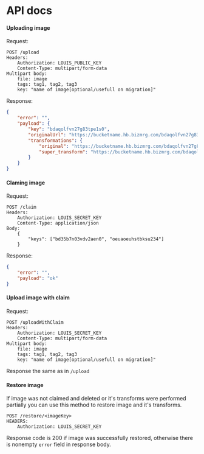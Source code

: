 # API docs

#### Uploading image

Request:
```
POST /upload
Headers:
    Authorization: LOUIS_PUBLIC_KEY
    Content-Type: multipart/form-data
Multipart body:
    file: image
    tags: tag1, tag2, tag3
    key: "name of image[optional/usefull on migration]"
```

Response:

```json
{
    "error": "",
    "payload": {
        "key": "bdaqolfvn27g83tpe1s0",
        "originalUrl": "https://bucketname.hb.bizmrg.com/bdaqolfvn27g83tpe1s0/original.jpg",
        "transformations": {
            "original": "https://bucketname.hb.bizmrg.com/bdaqolfvn27g83tpe1s0/original.jpg",
            "super_transform": "https://bucketname.hb.bizmrg.com/bdaqolfvn27g83tpe1s0/super_transform.jpg"
        }
    }
}
```

#### Claming image

Request:
```
POST /claim
Headers:
    Authorization: LOUIS_SECRET_KEY
    Content-Type: application/json
Body:
    {
        "keys": ["bd35b7n03vdv2aen0", "oeuaoeuhstbksu234"]
    }
```

Response:

```json
{
    "error": "",
    "payload": "ok"
}
```


#### Upload image with claim

Request:
```
POST /uploadWithClaim
Headers:
    Authorization: LOUIS_SECRET_KEY
    Content-Type: multipart/form-data
Multipart body:
    file: image
    tags: tag1, tag2, tag3
    key: "name of image[optional/usefull on migration]"
```

Response the same as in `/upload`

#### Restore image

If image was not claimed and deleted or it's transforms were performed partially you can use this method to restore image and it's transforms.

```
POST /restore/<imageKey>
HEADERS:
    Authorization: LOUIS_SECRET_KEY
```

Response code is 200 if image was successfully restored, otherwise there is nonempty `error` field in response body.
